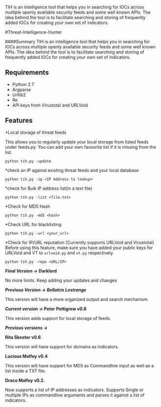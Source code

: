 TIH is an intelligence tool that helps you in searching for IOCs across multiple openly available security feeds and some well known APIs. The idea behind the tool is to facilitate searching and storing of frequently added IOCs for creating your own set of indicators.

#Threat-Intelligence-Hunter

####Summary
TIH is an intelligence tool that helps you in searching for IOCs across multiple openly available security feeds and some well known APIs. The idea behind the tool is to facilitate searching and storing of frequently added IOCs for creating your own set of indicators.

Requirements
----
* Python 2.7
* Argparse
* Urllib2
* Re
* API keys from Virustotal and URLVoid

Features
----
*Local storage of threat feeds

This allows you to regularly update your local storage from listed feeds under feeds.py. You can add your own favourite list if it is missing from the list. 
```
python tih.py -update
```

*check an IP against existing threat feeds and your local database

```
python tih.py -ip <IP Address to lookup>
```
*check for Bulk IP address list(in a text file)

```
python tih.py -list <file.txt>
```

*Check for MD5 Hash

```
python tih.py -md5 <hash>
```

*Check URL for blacklisting

```
python tih.py -url <your_url>
```

*Check for IP/URL reputation (Currently supports URLVoid and Virustotal)
Before using this feature, make sure you have added your public keys for URLVoid and VT to ```urlvoid.py``` and ```vt.py``` respectively.

```
python tih.py -repo <URL/IP>
```

<b><i>Final Version -></b></i>
<b>Darklord</b>
<p>No more limits. Keep adding your updates and changes</p>

<b><i>Previous Version -></b></i> 
<b><i>Bellatrix Lestrange</b></i>
<p>This version will have a more organized output and search mechanism.</p> 

<b><i>Current version -> </b></i>
<b>Peter Pettigrew v0.8</b>
<p>This version adds support for local storage of feeds.</p>

<b><i>Previous versions -> </b></i>

<b>Rita Skeeter v0.6</b>
<p>This version will have support for domains as indicators. </p>
<b>Lucious Malfoy v0.4</b>
<p>This version will have support for MD5 as Commandline input as well as a list inside a TXT file.</p>
<b>Draco Malfoy v0.2.</b>
<p>Now supports a list of IP addresses as indicators.
Supports Single or multiple IPs as commandline arguments and parses it against a list of indicators.</p>
